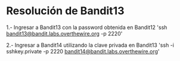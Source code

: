 # Resolución de Bandit13

1.- Ingresar a Bandit13 con la password obtenida en Bandit12
    'ssh bandit13@bandit.labs.overthewire.org -p 2220'

2.- Ingresar a Bandit14 utilizando la clave privada en Bandit13
    'ssh -i sshkey.private -p 2220 bandit14@bandit.labs.overthewire.org'
